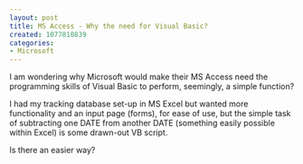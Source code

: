 ```yaml
--- 
layout: post
title: MS Access - Why the need for Visual Basic?
created: 1077810839
categories: 
- Microsoft
---
```

I am wondering why Microsoft would make their MS Access need the programming skills of Visual Basic to perform, seemingly, a simple function?

I had my tracking database set-up in MS Excel but wanted more functionality and an input page (forms), for ease of use, but the simple task of subtracting one DATE from another DATE (something easily possible within Excel) is some drawn-out VB script.

Is there an easier way?
